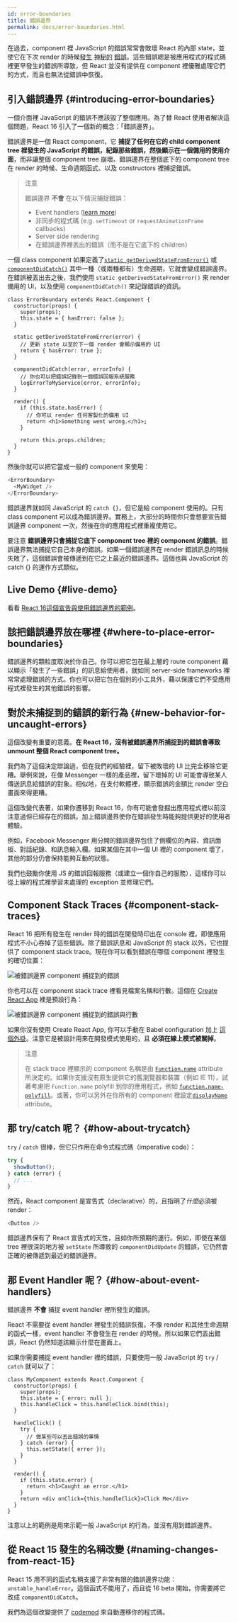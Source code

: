 ```yaml
---
id: error-boundaries
title: 錯誤邊界
permalink: docs/error-boundaries.html
---
```


在過去，component 裡 JavaScript 的錯誤常常會敗壞 React 的內部 state，並使它在下次 render 的時候[發生](https://github.com/facebook/react/issues/4026) [神秘的](https://github.com/facebook/react/issues/6895) [錯誤](https://github.com/facebook/react/issues/8579)。這些錯誤總是被應用程式的程式碼裡更早發生的錯誤所導致，但 React 並沒有提供在 component 裡優雅處理它們的方式，而且也無法從錯誤中恢復。


## 引入錯誤邊界 {#introducing-error-boundaries}

一個介面裡 JavaScript 的錯誤不應該毀了整個應用。為了替 React 使用者解決這個問題，React 16 引入了一個新的概念：「錯誤邊界」。

錯誤邊界是一個 React component，它 **捕捉了任何在它的 child component tree 裡發生的 JavaScript 的錯誤，紀錄那些錯誤，然後顯示在一個備用的使用介面**，而非讓整個 component tree 崩壞。錯誤邊界在整個底下的 component tree 在 render 的時候、生命週期函式、以及 constructors 裡捕捉錯誤。

> 注意
>
> 錯誤邊界 **不會** 在以下情況捕捉錯誤：
>
> * Event handlers ([learn more](#how-about-event-handlers))
> * 非同步的程式碼 (e.g. `setTimeout` or `requestAnimationFrame` callbacks)
> * Server side rendering
> * 在錯誤邊界裡丟出的錯誤（而不是在它底下的 children）

一個 class component 如果定義了[`static getDerivedStateFromError()`](/docs/react-component.html#static-getderivedstatefromerror) 或 [`componentDidCatch()`](/docs/react-component.html#componentdidcatch) 其中一種（或兩種都有）生命週期，它就會變成錯誤邊界。在錯誤被丟出去之後，我們使用 `static getDerivedStateFromError()` 來 render 備用的 UI，以及使用 `componentDidCatch()` 來記錄錯誤的資訊。

```js{7-10,12-15,18-21}
class ErrorBoundary extends React.Component {
  constructor(props) {
    super(props);
    this.state = { hasError: false };
  }

  static getDerivedStateFromError(error) {
    // 更新 state 以至於下一個 render 會顯示備用的 UI
    return { hasError: true };
  }

  componentDidCatch(error, errorInfo) {
    // 你也可以把錯誤記錄到一個錯誤回報系統服務
    logErrorToMyService(error, errorInfo);
  }

  render() {
    if (this.state.hasError) {
      // 你可以 render 任何客製化的備用 UI
      return <h1>Something went wrong.</h1>;
    }

    return this.props.children; 
  }
}
```

然後你就可以把它當成一般的 component 來使用：

```js
<ErrorBoundary>
  <MyWidget />
</ErrorBoundary>
```

錯誤邊界就如同 JavaScript 的 `catch {}`，但它是給 component 使用的。只有 class component 可以成為錯誤邊界。實務上，大部分的時間你只會想要宣告錯誤邊界 component 一次，然後在你的應用程式裡重複使用它。

要注意 **錯誤邊界只會捕捉它底下 component tree 裡的 component 的錯誤**。錯誤邊界無法捕捉它自己本身的錯誤。如果一個錯誤邊界在 render 錯誤訊息的時候失敗了，這個錯誤會被傳遞到在它之上最近的錯誤邊界。這個也與 JavaScript 的 catch {} 的運作方式類似。

## Live Demo {#live-demo}

看看 [React 16](/blog/2017/09/26/react-v16.0.html)[這個宣告與使用錯誤邊界的範例](https://codepen.io/gaearon/pen/wqvxGa?editors=0010)。

## 該把錯誤邊界放在哪裡 {#where-to-place-error-boundaries}

錯誤邊界的顆粒度取決於你自己。你可以把它包在最上層的 route component 藉以顯示「發生了一些錯誤」的訊息給使用者，就如同 server-side frameworks 裡常常處理錯誤的方式。你也可以把它包在個別的小工具外，藉以保護它們不受應用程式裡發生的其他錯誤的影響。

## 對於未捕捉到的錯誤的新行為 {#new-behavior-for-uncaught-errors}

這個改變有重要的意義。**在 React 16，沒有被錯誤邊界所捕捉到的錯誤會導致 unmount 整個 React component tree。**

我們為了這個決定辯論過，但在我們的經驗裡，留下被敗壞的 UI 比完全移除它更糟。舉例來說，在像 Messenger 一樣的產品裡，留下壞掉的 UI 可能會導致某人傳送訊息給錯誤的對象。相似地，在支付軟體裡，顯示錯誤的金額比 render 空白畫面來得更糟。

這個改變代表著，如果你遷移到 React 16，你有可能會發掘出應用程式裡以前沒注意過但已經存在的錯誤。加上錯誤邊界使你在錯誤發生時能夠提供更好的使用者體驗。

例如，Facebook Messenger 用分開的錯誤邊界包住了側欄位的內容、資訊面板、對話紀錄、和訊息輸入欄。如果某個在其中一個 UI 裡的 component 壞了，其他的部分仍會保持能夠互動的狀態。

我們也鼓勵你使用 JS 的錯誤回報服務（或建立一個你自己的服務），這樣你可以從上線的程式裡學習未處理的 exception 並修理它們。


## Component Stack Traces {#component-stack-traces}

React 16 把所有發生在 render 時的錯誤在開發時印出在 console 裡，即使應用程式不小心吞掉了這些錯誤。除了錯誤訊息和 JavaScript 的 stack 以外，它也提供了 component stack trace。現在你可以看到錯誤在哪個 component 裡發生的確切位置：

<img src="../images/docs/error-boundaries-stack-trace.png" style="max-width:100%" alt="被錯誤邊界 component 捕捉到的錯誤">

你也可以在 component stack trace 裡看見檔案名稱和行數。這個在 [Create React App](https://github.com/facebookincubator/create-react-app) 裡是預設行為：

<img src="../images/docs/error-boundaries-stack-trace-line-numbers.png" style="max-width:100%" alt="被錯誤邊界 component 捕捉到的錯誤與行數">

如果你沒有使用 Create React App, 你可以手動在 Babel configuration 加上 [這個外掛](https://www.npmjs.com/package/babel-plugin-transform-react-jsx-source)。注意它是被設計用來在開發模式使用的，且 **必須在線上模式被關掉**。

> 注意
>
> 在 stack trace 裡顯示的 component 名稱是由 [`Function.name`](https://developer.mozilla.org/en-US/docs/Web/JavaScript/Reference/Global_Objects/Function/name) attribute 所決定的。如果你支援沒有原生提供它的舊瀏覽器和裝置（例如 IE 11），試著考慮把 `Function.name` polyfill 到你的應用程式，例如 [`function.name-polyfill`](https://github.com/JamesMGreene/Function.name)。或著，你可以另外在你所有的 component 裡設定[`displayName`](/docs/react-component.html#displayname) attribute。


## 那 try/catch 呢？ {#how-about-trycatch}

`try` / `catch` 很棒，但它只作用在命令式程式碼（imperative code）：

```js
try {
  showButton();
} catch (error) {
  // ...
}
```

然而，React component 是宣告式（declarative）的，且指明了*什麼*必須被 render：

```js
<Button />
```

錯誤邊界保有了 React 宣告式的天性，且如你所預期的運行。例如，即使在某個 tree 裡很深的地方被 `setState` 所導致的 `componentDidUpdate` 的錯誤，它仍然會正確的被傳遞到最近的錯誤邊界。

## 那 Event Handler 呢？ {#how-about-event-handlers}

錯誤邊界 **不會** 捕捉 event handler 裡所發生的錯誤。

React 不需要從 event handler 裡發生的錯誤恢復。不像 render 和其他生命週期的函式一樣，event handler 不會發生在 render 的時候。所以如果它們丟出錯誤，React 仍然知道該顯示什麼在畫面上。

如果你需要捕捉 event handler 裡的錯誤，只要使用一般 JavaScript 的 `try` / `catch` 就可以了：

```js{9-13,17-20}
class MyComponent extends React.Component {
  constructor(props) {
    super(props);
    this.state = { error: null };
    this.handleClick = this.handleClick.bind(this);
  }

  handleClick() {
    try {
      // 做某些可以丟出錯誤的事情
    } catch (error) {
      this.setState({ error });
    }
  }

  render() {
    if (this.state.error) {
      return <h1>Caught an error.</h1>
    }
    return <div onClick={this.handleClick}>Click Me</div>
  }
}
```

注意以上的範例是用來示範一般 JavaScript 的行為，並沒有用到錯誤邊界。

## 從 React 15 發生的名稱改變 {#naming-changes-from-react-15}

React 15 用不同的函式名稱支援了非常有限的錯誤邊界功能：`unstable_handleError`。這個函式不能用了，而且從 16 beta 開始，你需要將它改成 `componentDidCatch`。

我們為這個改變提供了 [codemod](https://github.com/reactjs/react-codemod#error-boundaries) 來自動遷移你的程式碼。
